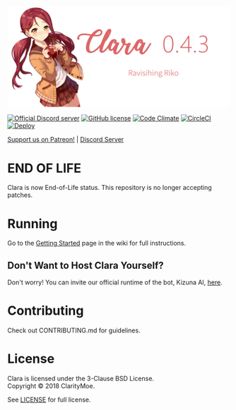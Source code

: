 
![ClarityMoe](ClaraLogo.png)

[![Official Discord server](https://discordapp.com/api/guilds/251664386459041792/embed.png)](https://discord.gg/rmMTZue)
[![GitHub license](https://img.shields.io/badge/license-BSD-blue.svg)](https://raw.githubusercontent.com/awau/Clara/master/LICENSE)
[![Code Climate](https://codeclimate.com/github/ClarityMoe/Clara/badges/gpa.svg)](https://codeclimate.com/github/ClarityMoe/Clara)
[![CircleCI](https://circleci.com/gh/ClarityMoe/Clara.svg?style=svg)](https://circleci.com/gh/ClarityMoe/Clara)
[![Deploy](https://www.herokucdn.com/deploy/button.svg)](https://heroku.com/deploy)


[Support us on Patreon!](https://www.patreon.com/capuccino) | [Discord Server](https://discord.gg/rmMTZue)

# END OF LIFE

Clara is now End-of-Life status. This repository is no longer accepting patches.

# Running
Go to the [Getting Started](https://github.com/ClarityMoe/Clara/wiki/Getting-Started) page in the wiki for full instructions.

## Don't Want to Host Clara Yourself?
Don't worry! You can invite our official runtime of the bot, Kizuna AI, [here](https://discordapp.com/oauth2/authorize?client_id=245520198109495296&scope=bot).

# Contributing
Check out CONTRIBUTING.md for guidelines.

# License
Clara is licensed under the 3-Clause BSD License.  
Copyright &copy; 2018 ClarityMoe.

See [LICENSE](LICENSE) for full license.
